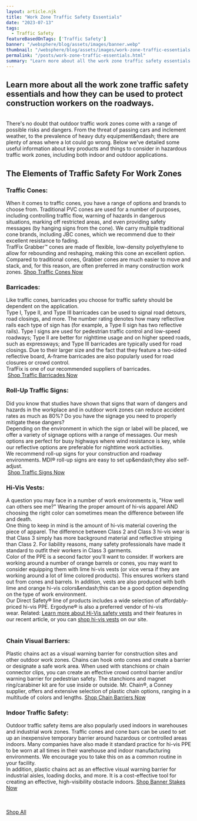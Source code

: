 ```yaml
---
layout: article.njk
title: "Work Zone Traffic Safety Essentials"
date: "2023-07-13"
tags:
  - Traffic Safety
featureBasedOnTags: ['Traffic Safety']
banner: "/websphere/blog/assets/images/banner.webp"
thumbnail: "/websphere/blog/assets/images/work-zone-traffic-essentials.webp"
permalink: "/posts/work-zone-traffic-essentials.html"
summary: "Learn more about all the work zone traffic safety essentials and how they can be used to protect construction workers on the roadways."
---
```


<h2 class="intro">Learn more about all the work zone traffic safety essentials and how they can be used to protect construction workers on the roadways.</h2>


<br>
There's no doubt that outdoor traffic work zones come with a range of possible risks and dangers. From the threat of passing cars and inclement weather, to the prevalence of heavy duty equipment&endash; there are plenty of areas where a lot could go wrong. Below we've detailed some useful information about key products and things to consider in hazardous traffic work zones, including both indoor and outdoor applications.
 <h2>The Elements of Traffic Safety For Work Zones</h2><h3>Traffic Cones:</h3>When it comes to traffic cones, you have a range of options and brands to choose from. Traditional PVC cones are used for a number of purposes, including controlling traffic flow, warning of hazards in dangerous situations, marking off restricted areas, and even providing safety messages (by hanging signs from the cone). We carry multiple traditional cone brands, including JBC cones, which we recommend due to their excellent resistance to fading.
<br>
TrafFix Grabber&trade; cones are made of flexible, low-density polyethylene to allow for rebounding and reshaping, making this cone an excellent option. Compared to traditional cones, Grabber cones are much easier to move and stack, and, for this reason, are often preferred in many construction work zones. <a href="https://www.conney.com/category/traffic-safety-traffic-cones-delineators?utm_medium=landing%20page&amp;utm_source=shop%20cones&amp;utm_campaign=Traffic%20Safety" target="_blank">Shop Traffic Cones Now</a> 
<h3>Barricades:</h3>Like traffic cones, barricades you choose for traffic safety should be dependent on the application.
<br>
Type I, Type II, and Type III barricades can be used to signal road detours, road closings, and more. The number rating denotes how many reflective rails each type of sign has (for example, a Type II sign has two reflective rails). Type I signs are used for pedestrian traffic control and low-speed roadways; Type II are better for nighttime usage and on higher speed roads, such as expressways; and Type III barricades are typically used for road closings. Due to their larger size and the fact that they feature a two-sided reflective board, A-frame barricades are also popularly used for road closures or crowd control.
<br>
TrafFix is one of our recommended suppliers of barricades.
<br>
 <a href="https://www.conney.com/category/traffic-safety-traffic-barricades?utm_medium=landing%20page&amp;utm_source=shop%20barricades&amp;utm_campaign=Traffic%20Safety" target="_blank">Shop Traffic Barricades Now</a> 
<br>

<h3>Roll-Up Traffic Signs:</h3>Did you know that studies have shown that signs that warn of dangers and hazards in the workplace and in outdoor work zones can reduce accident rates as much as 80%? Do you have the signage you need to properly mitigate these dangers?
<br>
Depending on the environment in which the sign or label will be placed, we offer a variety of signage options with a range of messages. Our mesh options are perfect for busy highways where wind resistance is key, while our reflective options are preferable for nighttime work activities.
<br>
We recommend roll-up signs for your construction and roadway environments. MDI&reg; roll-up signs are easy to set up&endash;they also self-adjust.
<br>
 <a href="https://www.conney.com/brands/mdi-traffic-control?utm_medium=landing%20page&amp;utm_source=shop%20signs&amp;utm_campaign=Traffic%20Safety" target="_blank">Shop Traffic Signs Now</a> <h3>Hi-Vis Vests:</h3>A question you may face in a number of work environments is, "How well can others see me?" Wearing the proper amount of hi-vis apparel AND choosing the right color can sometimes mean the difference between life and death.
<br>
One thing to keep in mind is the amount of hi-vis material covering the piece of apparel. The difference between Class 2 and Class 3 hi-vis wear is that Class 3 simply has more background material and reflective striping than Class 2. For liability reasons, many safety professionals have made it standard to outfit their workers in Class 3 garments.
<br>
Color of the PPE is a second factor you'll want to consider. If workers are working around a number of orange barrels or cones, you may want to consider equipping them with lime hi-vis vests (or vice versa if they are working around a lot of lime colored products). This ensures workers stand out from cones and barrels. In addition, vests are also produced with both lime and orange hi-vis colors&endash;this can be a good option depending on the type of work environment.
<br>
Our Direct Safety&reg; line of products includes a wide selection of affordably-priced hi-vis PPE. Ergodyne&reg; is also a preferred vendor of hi-vis wear. Related: <a href="https://www.conney.com/websphere/blog/posts/wearing-hi-vis-safety-vest-bright-idea.html" target="_blank">Learn more about Hi-Vis safety vests</a> and their features in our recent article, or you can <a href="https://www.conney.com/category/protective-safety-clothing-high-visibility-clothing?utm_medium=landing%20page&amp;utm_source=shop%20vests&amp;utm_campaign=Traffic%20Safety" target="_blank">shop hi-vis vests</a> on our site.


<br>
 <h3>Chain Visual Barriers:</h3>Plastic chains act as a visual warning barrier for construction sites and other outdoor work zones. Chains can hook onto cones and create a barrier or designate a safe work area. When used with stanchions or chain connector clips, you can create an effective crowd control barrier and/or warning barrier for pedestrian safety. The stanchions and magnet ring/carabiner kit are for use inside or outside. Mr. Chain&reg;, a Conney supplier, offers and extensive selection of plastic chain options, ranging in a multitude of colors and lengths. <a href="https://www.conney.com/category/traffic-safety-chain-barriers-fencing?utm_medium=landing%20page&amp;utm_source=shop%20chains&amp;utm_campaign=Traffic%20Safety" target="_blank">Shop Chain Barriers Now</a> <h3>Indoor Traffic Safety:</h3>Outdoor traffic safety items are also popularly used indoors in warehouses and industrial work zones. Traffic cones and cone bars can be used to set up an inexpensive temporary barrier around hazardous or controlled areas indoors. Many companies have also made it standard practice for hi-vis PPE to be worn at all times in their warehouse and indoor manufacturing environments. We encourage you to take this on as a common routine in your facility.
<br>
In addition, plastic chains act as an effective visual warning barrier for industrial aisles, loading docks, and more. It is a cost-effective tool for creating an effective, high-visibility obstacle indoors. <a href="https://www.conney.com/brands/banner-stakes?utm_medium=landing%20page&amp;utm_source=shop%20indoor&amp;utm_campaign=Traffic%20Safety" target="_blank">Shop Banner Stakes Now</a>
<br>
<br>
<br>

<a href="https://www.conney.com/category/traffic-safety" target="_blank">Shop All</a> 
<br>